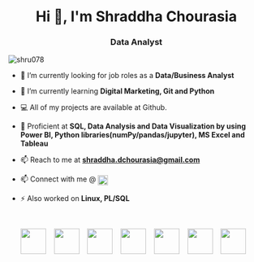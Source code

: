 <h1 align="center">Hi 👋, I'm Shraddha Chourasia</h1>
<h3 align="center">Data Analyst</h3>
<p align="left"> <img src="https://komarev.com/ghpvc/?username=shru078" alt="shru078" /> </p>

- 🔭 I’m currently looking for job roles as a **Data/Business Analyst**

- 🌱 I’m currently learning **Digital Marketing, Git and Python**

- 💻 All of my projects are available at Github.

- 💬 Proficient at **SQL, Data Analysis and Data Visualization by using Power BI, Python libraries(numPy/pandas/jupyter), MS Excel and Tableau**

- 📫 Reach to me at **shraddha.dchourasia@gmail.com**
  
- 📫 Connect with me @ <a href="https://linkedin.com/in/shraddhachourasia" target="blank"><img align="center" src="https://cdn.jsdelivr.net/npm/simple-icons@3.0.1/icons/linkedin.svg" alt="shraddhachourasia" height="20" width="20" /></a>

- ⚡ Also worked on **Linux, PL/SQL**
<br>
<p align="center">
  <img src="https://cdn.jsdelivr.net/gh/devicons/devicon/icons/mysql/mysql-original-wordmark.svg"  width="50" height="50" /> &nbsp;&nbsp;
  <img src="https://cdn.jsdelivr.net/gh/devicons/devicon/icons/python/python-original.svg"  width="50" height="50" /> &nbsp;&nbsp;
  <img src="https://cdn.jsdelivr.net/gh/devicons/devicon/icons/jupyter/jupyter-original-wordmark.svg"  width="50" height="50" /> &nbsp;&nbsp;
  <img src="https://cdn.jsdelivr.net/gh/devicons/devicon/icons/numpy/numpy-original-wordmark.svg" width="50" height="50" /> &nbsp;&nbsp;
  <img src="https://cdn.jsdelivr.net/gh/devicons/devicon/icons/pandas/pandas-original-wordmark.svg" width="50" height="50" /> &nbsp;&nbsp;
  <img src="https://cdn.jsdelivr.net/gh/devicons/devicon/icons/git/git-original.svg" width="50" height="50" /> &nbsp;&nbsp;
  <img src="https://cdn.jsdelivr.net/gh/devicons/devicon/icons/linux/linux-original.svg" width="50" height="50" /> &nbsp;&nbsp;         
</p>

